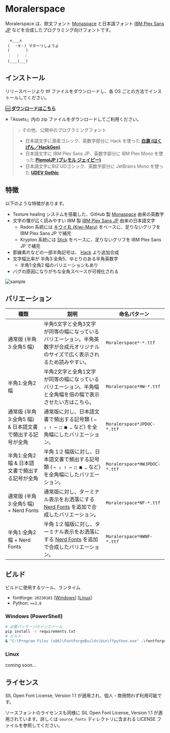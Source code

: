 # Moralerspace

Moralerspace は、欧文フォント [Monaspace](https://github.com/githubnext/monaspace) と日本語フォント [IBM Plex Sans JP](https://github.com/IBM/plex) などを合成したプログラミング向けフォントです。

```
  ∧＿＿∧
 (  ・∀・) マターリしようよ
 (       )
 ｜  ｜  ｜
 (＿＿)＿_)
```

## インストール

リリースページより ttf ファイルをダウンロードし、各 OS ごとの方法でインストールしてください。

[🆕 **ダウンロードはこちら**](https://github.com/yuru7/moralerspace/releases/latest)

※「Assets」内の zip ファイルをダウンロードしてご利用ください。

> 💡 その他、公開中のプログラミングフォント
> - 日本語文字に源柔ゴシック、英数字部分に Hack を使った [**白源 (はくげん／HackGen)**](https://github.com/yuru7/HackGen)
> - 日本語文字に IBM Plex Sans JP、英数字部分に IBM Plex Mono を使った [**PlemolJP (プレモル ジェイピー)**](https://github.com/yuru7/PlemolJP)
> - 日本語文字にBIZ UDゴシック、英数字部分に JetBrains Mono を使った [**UDEV Gothic**](https://github.com/yuru7/udev-gothic)

## 特徴

以下のような特徴があります。

- Texture healing システムを搭載した、GitHub 製 [Monaspace](https://github.com/githubnext/monaspace) 由来の英数字
- 文字の懐が広く読みやすい IBM 製 [IBM Plex Sans JP](https://github.com/IBM/plex) 由来の日本語文字
    - Radon 系統には [キウイ丸 (Kiwi-Maru)](https://github.com/Kiwi-KawagotoKajiru/Kiwi-Maru) をベースに、足りないグリフを IBM Plex Sans JP で補完
    - Krypton 系統には [Stick](https://github.com/fontworks-fonts/Stick) をベースに、足りないグリフを IBM Plex Sans JP で補完
- 罫線素片などの一部半角記号は、 [Hack](https://github.com/source-foundry/Hack) より追加合成
- 文字幅比率が 半角3:全角5、ゆとりのある半角英数字
    - 半角1:全角2 幅のバリエーションもあり
- バグの原因になりがちな全角スペースが可視化される

![sample](https://github.com/yuru7/moralerspace/assets/13458509/21d90d22-0178-4c41-a28c-7b15b7b17ecf)

## バリエーション


| 種類                                | 説明                                                                                    | 命名パターン                       |
| --------------------------------- | ------------------------------------------------------------------------------------- | ---------------------------- |
| 通常版 (半角3:全角5 幅)                   | 半角5文字と全角3文字が同等の幅になっているバリエーション。半角英数字が合成元オリジナルのサイズで広く表示されるため読みやすい。                          | `Moralerspace*-*.ttf`        |
| 半角1:全角2 幅                         | 半角2文字と全角1文字が同等の幅になっているバリエーション。半角幅と全角幅を倍の幅で表示させたい方はこちら。                                   | `Moralerspace*HW-*.ttf`      |
| 通常版 (半角3:全角5 幅) & 日本語文書で頻出する記号が全角 | 通常版に対し、日本語文書で頻出する記号類 ( `← ↓ ↑ → □ ■ …` など) を全角幅にしたバリエーション。                      | `Moralerspace*JPDOC-*.ttf`   |
| 半角1:全角2 幅 & 日本語文書で頻出する記号が全角       | 半角 1:2 幅版に対し、日本語文書で頻出する記号類 ( `← ↓ ↑ → □ ■ …` など) を全角幅にしたバリエーション。                | `Moralerspace*HWJPDOC-*.ttf` |
| 通常版 (半角3:全角5 幅) + Nerd Fonts      | 通常版に対し、ターミナル表示をお洒落にする [Nerd Fonts](https://www.nerdfonts.com/) を追加で合成したバリエーション。       | `Moralerspace*NF-*.ttf`      |
| 半角1:全角2 幅 + Nerd Fonts            | 半角 1:2 幅版に対し、ターミナル表示をお洒落にする [Nerd Fonts](https://www.nerdfonts.com/) を追加で合成したバリエーション。 | `Moralerspace*HWNF-*.ttf`    |


## ビルド

ビルドに使用するツール、ランタイム

- fontforge: `20230101` \[[Windows](https://fontforge.org/en-US/downloads/windows/)\] \[[Linux](https://fontforge.org/en-US/downloads/gnulinux/)\]
- Python: `>=3.8`

### Windows (PowerShell)

```sh
# 必要パッケージのインストール
pip install -r requirements.txt
# ビルド
& "C:\Program Files (x86)\FontForgeBuilds\bin\ffpython.exe" .\fontforge_script.py && python fonttools_script.py
```

### Linux

coming soon...

## ライセンス

SIL Open Font License, Version 1.1 が適用され、個人・商用問わず利用可能です。

ソースフォントのライセンスも同様に SIL Open Font License, Version 1.1 が適用されています。詳しくは `source_fonts` ディレクトリに含まれる LICENSE ファイルを参照してください。
